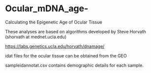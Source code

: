 # Ocular_mDNA_age-

Calculating the Epigenetic Age of Ocular Tissue

These analyses are based on algorithms developed by Steve Horvath (shorvath at mednet.ucla.edu)

https://labs.genetics.ucla.edu/horvath/dnamage/

idat files for the ocular tissue can be obtained from the GEO

sampleidannotat.csv contains demographic details for each sample.
